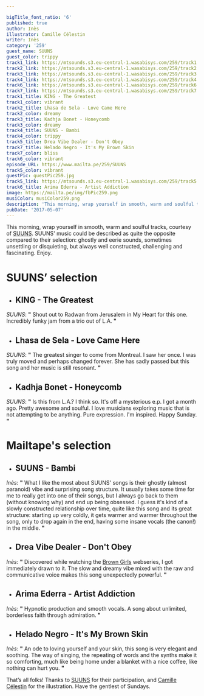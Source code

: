 ```yaml
---

bigTitle_font_ratio: '6'
published: true
author: Inès
illustrator: Camille Célestin
writer: Inès
category: '259'
guest_name: SUUNS
guest_color: trippy
track1_link: https://mtsounds.s3.eu-central-1.wasabisys.com/259/track1.mp3
track2_link: https://mtsounds.s3.eu-central-1.wasabisys.com/259/track2.m4a
track3_link: https://mtsounds.s3.eu-central-1.wasabisys.com/259/track3.m4a
track4_link: https://mtsounds.s3.eu-central-1.wasabisys.com/259/track4.mp3
track6_link: https://mtsounds.s3.eu-central-1.wasabisys.com/259/track6.mp3
track7_link: https://mtsounds.s3.eu-central-1.wasabisys.com/259/track7.mp3
track1_title: KING - The Greatest
track1_color: vibrant
track2_title: Lhasa de Sela - Love Came Here
track2_color: dreamy
track3_title: Kadhja Bonet - Honeycomb
track3_color: dreamy
track4_title: SUUNS - Bambi
track4_color: trippy
track5_title: Drea Vibe Dealer - Don't Obey
track7_title: Helado Negro - It's My Brown Skin
track7_color: bliss
track6_color: vibrant
episode_URL: https://www.mailta.pe/259/SUUNS
track5_color: vibrant
guestPic: guestPic259.jpg
track5_link: https://mtsounds.s3.eu-central-1.wasabisys.com/259/track5.mp3
track6_title: Arima Ederra - Artist Addiction
image: https://mailta.pe/img/fbPic259.png
musiColor: musiColor259.png
description: 'This morning, wrap yourself in smooth, warm and soulful tracks, courtesy of SUUNS. SUUNS'' music could be described as quite the opposite: ghostly and eerie sounds, sometimes unsettling or disquieting, but always well constructed, challenging and fascinating.'
pubDate: '2017-05-07'
---
```

This morning, wrap yourself in smooth, warm and soulful tracks, courtesy of [SUUNS](https://www.facebook.com/suunsband/ "Facebook"). SUUNS' music could be described as quite the opposite compared to their selection: ghostly and eerie sounds, sometimes unsettling or disquieting, but always well constructed, challenging and fascinating. Enjoy.


# **SUUNS’ selection**

+ ## KING - The Greatest
_SUUNS_: **"** Shout out to Radwan from Jerusalem in My Heart for this one. Incredibly funky jam from a trio out of L.A. **"** 

+ ## Lhasa de Sela - Love Came Here
_SUUNS_: **"** The greatest singer to come from Montreal. I saw her once. I was truly moved and perhaps changed forever. She has sadly passed but this song and her music is still resonant. **"** 

+ ## Kadhja Bonet - Honeycomb
_SUUNS_: **"** Is this from L.A.? I think so. It's off a mysterious e.p. I got a month ago. Pretty awesome and soulful. I love musicians exploring music that is not attempting to be anything. Pure expression. I'm inspired. Happy Sunday. **"** 



# Mailtape's selection

+ ## SUUNS - Bambi
_Inès_: **"** What I like the most about SUUNS' songs is their ghostly (almost paranoid) vibe and surprising song structure. It usually takes some time for me to really get into one of their songs, but I always go back to them (without knowing why) and end up being obsessed. I guess it's kind of a slowly constructed relationship over time, quite like this song and its great structure: starting up very coldly, it gets warmer and warmer throughout the song, only to drop again in the end, having some insane vocals (the canon!) in the middle. **"**  

+ ## Drea Vibe Dealer - Don't Obey
_Inès_: **"** Discovered while watching the [Brown Girls](http://www.browngirlswebseries.com/episodes/) webseries, I got immediately drawn to it. The slow and dreamy vibe mixed with the raw and communicative voice makes this song unexpectedly powerful. **"** 

+ ## Arima Ederra - Artist Addiction
_Inès_: **"** Hypnotic production and smooth vocals. A song about unlimited, borderless faith through admiration. **"** 

+ ## Helado Negro - It's My Brown Skin
_Inès_: **"** An ode to loving yourself and your skin, this song is very elegant and soothing. The way of singing, the repeating of words and the synths make it so comforting, much like being home under a blanket with a nice coffee, like nothing can hurt you. **"** 


That’s all folks! Thanks to [SUUNS](https://www.facebook.com/suunsband/ "Facebook") for their participation, and [Camille Célestin](http://www.slipontherock.com/ "Website") for the illustration. Have the gentlest of Sundays. 
